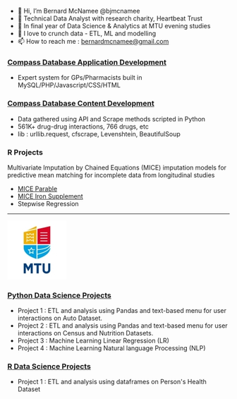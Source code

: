 - 👋 Hi, I’m Bernard McNamee @bjmcnamee<br>
- 👀 Technical Data Analyst with research charity, Heartbeat Trust<br>
- 🌱 In final year of Data Science & Analytics at MTU evening studies<br>
- 💞️ I love to crunch data - ETL, ML and modelling<br>
- 📫 How to reach me : <a href="mailto:bernardmcnamee@gmail.com">bernardmcnamee@gmail.com</a><br>

### [Compass Database Application Development](https://github.com/bjmcnamee/Compass_App_Dev)
- Expert system for GPs/Pharmacists built in MySQL/PHP/Javascript/CSS/HTML

### [Compass Database Content Development](https://github.com/bjmcnamee/Compass_Content_ETL)
- Data gathered using API and Scrape methods scripted in Python
- 561K+ drug-drug interactions, 766 drugs, etc
- lib : urllib.request, cfscrape, Levenshtein, BeautifulSoup

### R Projects
Multivariate Imputation by Chained Equations (MICE) imputation models for predictive mean matching for incomplete data from longitudinal studies
- [MICE Parable](https://github.com/bjmcnamee/MICE_Parable)
- [MICE Iron Supplement](https://github.com/bjmcnamee/MICE_IronSupplement)
- Stepwise Regression

-------------------------
![MTU Logo](/MTU_Logo.jpg)
### [Python Data Science Projects](https://github.com/bjmcnamee/MTU_Python_Projects)
- Project 1 : ETL and analysis using Pandas and text-based menu for user interactions on Auto Dataset.
- Project 2 : ETL and analysis using Pandas and text-based menu for user interactions on Census and Nutrition Datasets.
- Project 3 : Machine Learning Linear Regression (LR)
- Project 4 : Machine Learning Natural language Processing (NLP)

### [R Data Science Projects](https://github.com/bjmcnamee/MTU_R_Projects)
- Project 1 : ETL and analysis using dataframes on Person's Health Dataset
